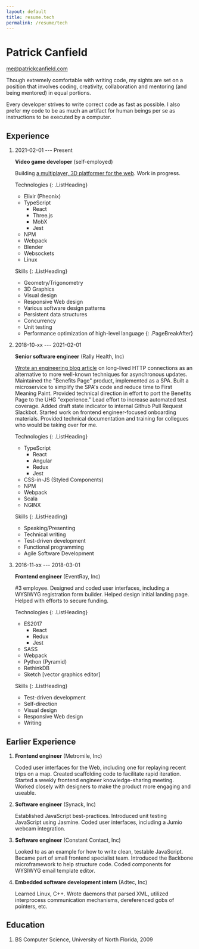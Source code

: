 ```yaml
---
layout: default
title: resume.tech
permalink: /resume/tech
---
```


# Patrick Canfield
<me@patrickcanfield.com>

Though extremely comfortable with writing code, my sights are set on a position that involves coding, creativity, collaboration and mentoring (and being mentored) in equal portions.

Every developer strives to write correct code as fast as possible. I also prefer my code to be as much an artifact for human beings per se as instructions to be executed by a computer.

## Experience

1. 2021-02-01 --- Present

   __Video game developer__ (self-employed)

   Building [a multiplayer, 3D platformer for the web](https://cybersquirrels.net/room/dead-mouse). Work in progress.

   Technologies
   {: .ListHeading}

   - Elixir (Pheonix)
   - TypeScript
     - React
     - Three.js
     - MobX
     - Jest
   - NPM
   - Webpack
   - Blender
   - Websockets
   - Linux

   Skills
   {: .ListHeading}

   - Geometry/Trigonometry
   - 3D Graphics
   - Visual design
   - Responsive Web design
   - Various software design patterns
   - Persistent data structures
   - Concurrency
   - Unit testing
   - Performance optimization of high-level language
  {: .PageBreakAfter}

2. 2018-10-xx --- 2021-02-01

   __Senior software engineer__ (Rally Health, Inc)

   [Wrote an engineering blog article](https://www.rallyhealth.com/coding/smelling-the-roses-with-persistent-http-connections) on long-lived HTTP connections as an alternative to more well-known techniques for asynchronous updates. Maintained the "Benefits Page" product, implemented as a SPA. Built a microservice to simplify the SPA's code and reduce time to First Meaning Paint. Provided technical direction in effort to port the Benefits Page to the UHG "experience." Lead effort to increase automated test coverage. Added draft state indicator to internal Github Pull Request Slackbot. Started work on frontend engineer-focused onboarding materials. Provided technical documentation and training for collegues who would be taking over for me.

   Technologies
   {: .ListHeading}

   - TypeScript
     - React
     - Angular
     - Redux
     - Jest
   - CSS-in-JS (Styled Components)
   - NPM
   - Webpack
   - Scala
   - NGINX

   Skills
   {: .ListHeading}

   - Speaking/Presenting
   - Technical writing
   - Test-driven development
   - Functional programming
   - Agile Software Development

3. 2016-11-xx --- 2018-03-01

   __Frontend engineer__ (EventRay, Inc)

   #3 employee. Designed and coded user interfaces, including a WYSIWYG registration form builder. Helped design initial landing page. Helped with efforts to secure funding.

   Technologies
   {: .ListHeading}

   - ES2017
     - React
     - Redux
     - Jest
   - SASS
   - Webpack
   - Python (Pyramid)
   - RethinkDB
   - Sketch [vector graphics editor]

   Skills
   {: .ListHeading}

   - Test-driven development
   - Self-direction
   - Visual design
   - Responsive Web design
   - Writing

## Earlier Experience

1. __Frontend engineer__ (Metromile, Inc)

   Coded user interfaces for the Web, including one for replaying recent trips on a map. Created scaffolding code to facilitate rapid iteration. Started a weekly frontend engineer knowledge-sharing meeting. Worked closely with designers to make the product more engaging and useable.

2. __Software engineer__ (Synack, Inc)

   Established JavaScript best-practices. Introduced unit testing JavaScript using Jasmine. Coded user interfaces, including a Jumio webcam integration.

3. __Software engineer__ (Constant Contact, Inc)

   Looked to as an example for how to write clean, testable JavaScript. Became part of small frontend specialist team. Introduced the Backbone microframework to help structure code. Coded components for WYSIWYG email template editor.

4. __Embedded software development intern__ (Adtec, Inc)

   Learned Linux, C++. Wrote daemons that parsed XML, utilized interprocess communication mechanisms, dereferenced gobs of pointers, etc.

## Education

1. BS Computer Science, University of North Florida, 2009
